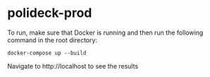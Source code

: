 # polideck-prod
To run, make sure that Docker is running and then run the following command in the root directory:
```
docker-compose up --build
```
Navigate to http://localhost to see the results 
